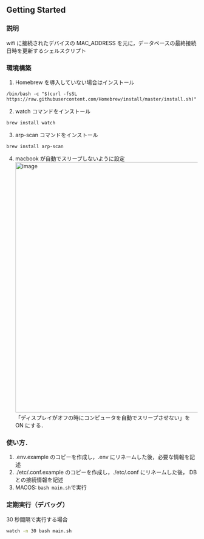 ## Getting Started

### 説明

wifi に接続されたデバイスの MAC_ADDRESS を元に，データベースの最終接続日時を更新するシェルスクリプト

### 環境構築

1. Homebrew を導入していない場合はインストール

```
/bin/bash -c "$(curl -fsSL https://raw.githubusercontent.com/Homebrew/install/master/install.sh)"
```

2. watch コマンドをインストール

```
brew install watch
```

3. arp-scan コマンドをインストール

```
brew install arp-scan
```

4. macbook が自動でスリープしないように設定
   <img width="657" alt="image" src="https://user-images.githubusercontent.com/53688020/233282695-a42eea4c-1a5a-43b1-aafe-2bc57e8002e5.png">
   「ディスプレイがオフの時にコンピュータを自動でスリープさせない」を ON にする．

### 使い方．

1. .env.example のコピーを作成し，.env にリネームした後，必要な情報を記述
2. ./etc/.conf.example のコピーを作成し，./etc/.conf にリネームした後， DB との接続情報を記述
3. MACOS: `bash main.sh`で実行

### 定期実行（デバッグ）

30 秒間隔で実行する場合

```bash
watch -n 30 bash main.sh
```
